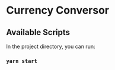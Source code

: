 # Currency Conversor

## Available Scripts

In the project directory, you can run:

### `yarn start`


